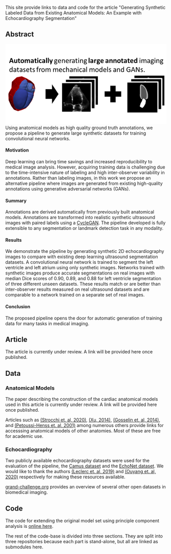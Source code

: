 This site provide links to data and code for the article "Generating Synthetic Labeled Data from Existing 
Anatomical Models: An Example with Echocardiography Segmentation"

## Abstract

![Image](imgs/intro.PNG)
Using anatomical models as high quality ground truth annotations, we propose a pipeline to generate large synthetic 
datasets for training convolutional neural networks.

#### Motivation
Deep learning can bring time savings and increased reproducibility to medical image analysis. However, acquiring 
training data is challenging due to the time-intensive nature of labeling and high inter-observer variability in 
annotations. Rather than labeling images, in this work we propose an alternative pipeline where images are generated 
from existing high-quality annotations using generative adversarial networks (GANs). 

#### Summary 
Annotations are derived automatically from previously built anatomical models. 
Annotations are transformed into realistic synthetic 
ultrasound images with paired labels using a [CycleGAN](https://junyanz.github.io/CycleGAN/). 
The pipeline developed is fully extensible to any segmentation or landmark detection task in any modality. 

#### Results
We demonstrate the pipeline by generating synthetic 2D echocardiography images to compare with existing deep learning 
ultrasound segmentation datasets. A convolutional neural network is 
trained to segment the left ventricle and left atrium using only synthetic images. 
Networks trained with synthetic images produce accurate segmentations on real images with median Dice scores of 
0.90, 0.89, and 0.88 for left ventricle segmentation of three different unseen datasets. 
These results match or are better than inter-observer results measured on real ultrasound datasets and are 
comparable to a network trained on a separate set of real images. 

#### Conclusion

The proposed pipeline opens the door for automatic generation of training data for many tasks in medical imaging.

## Article

The article is currently under review. A link will be provided here once published.

## Data

### Anatomical Models

The paper describing the construction of the cardiac anatomical models used in this article is currently under review. 
A link will be provided here once published. 

Articles such as 
[(Strocchi et. al, 2020)](https://journals.plos.org/plosone/article?id=10.1371/journal.pone.0235145), 
[(Xu, 2014)](https://iopscience.iop.org/article/10.1088/0031-9155/59/18/R233),
[(Gosselin et. al, 2014)](https://iopscience.iop.org/article/10.1088/0031-9155/59/18/5287), and
[(Petoussi-Henss et. al, 2001)](https://iopscience.iop.org/article/10.1088/0031-9155/47/1/307) 
among numerous others provide links for accesssing anatomical models of other anatomies. Most of these are free 
for academic use.  


### Echocardiography

Two publicly available echocardiography datasets were used for the evaluation of the pipeline, the 
[Camus dataset](https://www.creatis.insa-lyon.fr/Challenge/camus/) and the 
[EchoNet dataset](https://echonet.github.io/dynamic/). We would like to thank the authors 
[(Leclerc et. al, 2019)](https://ieeexplore.ieee.org/abstract/document/8649738) and 
[(Ouyang et. al, 2020)](https://www.nature.com/articles/s41586-020-2145-8) respectively for making these resources 
available.

[grand-challenge.org](https://grand-challenge.org/challenges/) provides an overview of several other open datasets in 
biomedical imaging.

## Code

The code for extending the original model set using principle component analysis is 
[online here](https://github.com/MaciejPMarciniak/CT_mesh_handling).

The rest of the code-base is divided into three sections. They are split into three repositories because each part is 
stand-alone, but all are linked as submodules here. 
